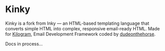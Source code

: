 # Kinky

Kinky is a fork from Inky — an HTML-based templating language that converts simple HTML into complex, responsive email-ready HTML. Made for [Kilogram](https://github.com/dudeonthehorse/kilogram), Email Development Framework coded by [dudeonthehorse](https://github.com/dudeonthehorse).

Docs in process...
